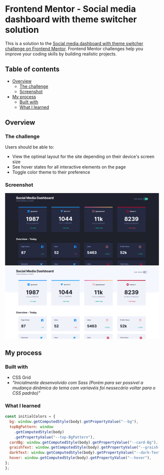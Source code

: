 # Frontend Mentor - Social media dashboard with theme switcher solution

This is a solution to the [Social media dashboard with theme switcher challenge on Frontend Mentor](https://www.frontendmentor.io/challenges/social-media-dashboard-with-theme-switcher-6oY8ozp_H). Frontend Mentor challenges help you improve your coding skills by building realistic projects.

## Table of contents

- [Overview](#overview)
  - [The challenge](#the-challenge)
  - [Screenshot](#screenshot)
- [My process](#my-process)
  - [Built with](#built-with)
  - [What I learned](#what-i-learned)

## Overview

### The challenge

Users should be able to:

- View the optimal layout for the site depending on their device's screen size
- See hover states for all interactive elements on the page
- Toggle color theme to their preference

### Screenshot

![](./images/Screenshot1.png)
![](./images/Screenshot2.png)

## My process

### Built with

- CSS Grid
- _"Inicialmente desenvolvido com Sass (Porém para ser possível a mudança dinâmica do tema com variavéis foi nessecário voltar para o CSS padrão)"_

### What I learned

```js
const initialColors = {
  bg: window.getComputedStyle(body).getPropertyValue("--bg"),
  topBgPattern: window
    .getComputedStyle(body)
    .getPropertyValue("--top-BgPattern"),
  cardBg: window.getComputedStyle(body).getPropertyValue("--card-Bg"),
  graishText: window.getComputedStyle(body).getPropertyValue("--graish-Text"),
  darkText: window.getComputedStyle(body).getPropertyValue("--dark-Text"),
  hover: window.getComputedStyle(body).getPropertyValue("--hover"),
};
};
```
